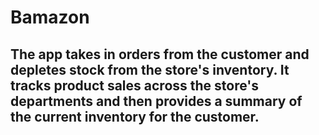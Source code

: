 # Bamazon

## The app takes in orders from the customer and depletes stock from the store's inventory. It tracks product sales across the store's departments and then provides a summary of the current inventory for the customer.
